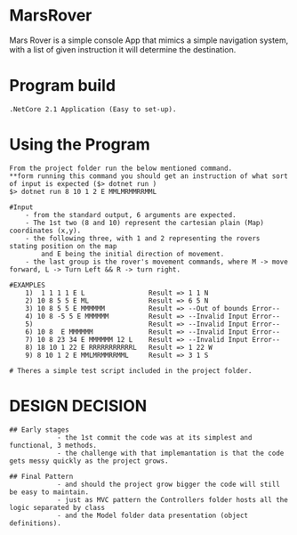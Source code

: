 # MarsRover
Mars Rover is a simple console App that mimics a simple navigation system, with a list of given instruction it will
determine the destination.

# Program build
    .NetCore 2.1 Application (Easy to set-up).

# Using the Program
    From the project folder run the below mentioned command.
    **form running this command you should get an instruction of what sort of input is expected ($> dotnet run )
    $> dotnet run 8 10 1 2 E MMLMRMMRRMML 

    #Input
        - from the standard output, 6 arguments are expected.
        - The 1st two (8 and 10) represent the cartesian plain (Map) coordinates (x,y).
        - the following three, with 1 and 2 representing the rovers stating position on the map
            and E being the initial direction of movement.
        - the last group is the rover's movement commands, where M -> move forward, L -> Turn Left && R -> turn right.
    
    #EXAMPLES
        1)  1 1 1 1 E L                Result => 1 1 N
        2) 10 8 5 5 E ML               Result => 6 5 N
        3) 10 8 5 5 E MMMMMM           Result => --Out of bounds Error--
        4) 10 8 -5 5 E MMMMMM          Result => --Invalid Input Error--
        5)                             Result => --Invalid Input Error--
        6) 10 8  E MMMMMM              Result => --Invalid Input Error--
        7) 10 8 23 34 E MMMMMM 12 L    Result => --Invalid Input Error--
        8) 18 10 1 22 E RRRRRRRRRRRL   Result => 1 22 W
        9) 8 10 1 2 E MMLMRMMRRMML     Result => 3 1 S

    # Theres a simple test script included in the project folder.

# DESIGN DECISION
    ## Early stages 
                - the 1st commit the code was at its simplest and functional, 3 methods.
                - the challenge with that implemantation is that the code gets messy quickly as the project grows.
    
    ## Final Pattern
                - and should the project grow bigger the code will still be easy to maintain.
                - just as MVC pattern the Controllers folder hosts all the logic separated by class
                - and the Model folder data presentation (object definitions).



